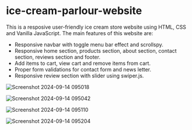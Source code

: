 # ice-cream-parlour-website
This is a resposive user-friendly ice cream store website using HTML, CSS and Vanilla JavaScript.
The main features of this website are: 
  - Responsive navbar with toggle menu bar effect and scrollspy.
  - Responsive home section, products section, about section, contact section, reviews section and footer.
  - Add items to cart, view cart and remove items from cart.
  - Proper form validations for contact form and news letter.
  - Responsive review section with slider using swiper.js.

![Screenshot 2024-09-14 095018](https://github.com/user-attachments/assets/3a205644-5601-49c2-a1e1-616cf9ea5d03)


![Screenshot 2024-09-14 095042](https://github.com/user-attachments/assets/d12cf7f0-f18a-4907-b40e-584312fb020e)


![Screenshot 2024-09-14 095110](https://github.com/user-attachments/assets/227be13e-d347-4026-9e20-a79e3a584b39)


![Screenshot 2024-09-14 095204](https://github.com/user-attachments/assets/b10f085a-034e-4b99-ae32-b53a400979ca)
